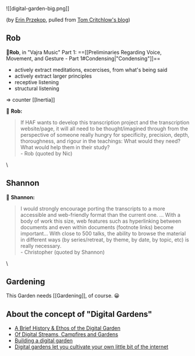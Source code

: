 ![[digital-garden-big.png]]

(by [Erin Przekop](http://erinprz.com/art), pulled from [Tom Critchlow's blog](https://tomcritchlow.com/2019/02/17/building-digital-garden))

## Rob
🙏**Rob**, in "Vajra Music" Part 1: ==[[Preliminaries Regarding Voice, Movement, and Gesture - Part 1#Condensing|"Condensing"]]==
- actively extract meditations, excercises, from what's being said
- actively extract larger principles
- receptive listening
- structural listening

=> counter [[Inertia]]
<br>

🙏 **Rob:**
> If HAF wants to develop this transcription project and the transcription website/page, it will all need to be thought/imagined through from the perspective of someone really hungry for specificity, precision, depth, thoroughness, and rigour in the teachings: What would they need? What would help them in their study?
\
\- Rob (quoted by Nic)

\
	
## Shannon
🙏 **Shannon:**
> I would strongly encourage porting the transcripts to a more accessible and web-friendly format than the current one. ... With a body of work this size, web features such as hyperlinking between documents and even within documents (footnote links) become important... With close to 500 talks, the ability to browse the material in different ways (by series/retreat, by theme, by date, by topic, etc) is really necessary. 
\
\- Christopher (quoted by Shannon)

\
	
## Gardening
This Garden needs [[Gardening]], of course. 😀

## About the concept of "Digital Gardens"
- [A Brief History & Ethos of the Digital Garden](https://maggieappleton.com/garden-history)
- [Of Digital Streams, Campfires and Gardens](https://tomcritchlow.com/2018/10/10/of-gardens-and-wikis)
- [Building a digital garden](https://tomcritchlow.com/2019/02/17/building-digital-garden)
- [Digital gardens let you cultivate your own little bit of the internet](https://www.technologyreview.com/2020/09/03/1007716/digital-gardens-let-you-cultivate-your-own-little-bit-of-the-internet)

